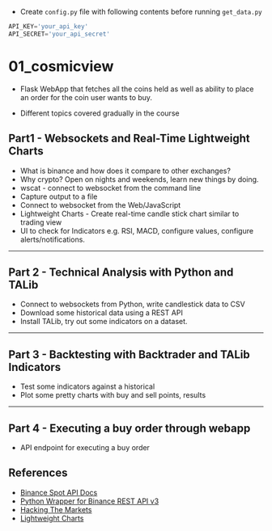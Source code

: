 - Create `config.py` file with following contents before running `get_data.py`

```py
API_KEY='your_api_key'
API_SECRET='your_api_secret'
```

# 01_cosmicview

- Flask WebApp that fetches all the coins held as well as ability to place an order for the coin user wants to buy.

- Different topics covered gradually in the course

## Part1 - Websockets and Real-Time Lightweight Charts

- What is binance and how does it compare to other exchanges?
- Why crypto? Open on nights and weekends, learn new things by doing.
- wscat - connect to websocket from the command line
- Capture output to a file
- Connect to websocket from the Web/JavaScript
- Lightweight Charts - Create real-time candle stick chart similar to trading view
- UI to check for Indicators e.g. RSI, MACD, configure values, configure alerts/notifications.

---

## Part 2 - Technical Analysis with Python and TALib

- Connect to websockets from Python, write candlestick data to CSV
- Download some historical data using a REST API
- Install TALib, try out some indicators on a dataset.

---

## Part 3 - Backtesting with Backtrader and TALib Indicators

- Test some indicators against a historical
- Plot some pretty charts with buy and sell points, results

---

## Part 4 - Executing a buy order through webapp

- API endpoint for executing a buy order

## References

- [Binance Spot API Docs](https://github.com/binance/binance-spot-api-docs)
- [Python Wrapper for Binance REST API v3](https://python-binance.readthedocs.io/en/latest/binance.html)
- [Hacking The Markets](https://discuss.hackingthemarkets.com/)
- [Lightweight Charts](http://tradingview.com/lightweight-charts)
